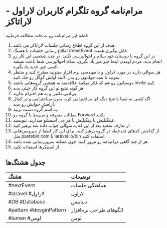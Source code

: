 # مرام‌نامه گروه تلگرام کاربران لاراول - لاراتاکز 

لطفا این مرام‌نامه رو به دقت مطالعه فرمایید:

1. هدف از این گروه اطلاع رسانی جلسات لاراتاکز می باشد.
2. اطلاع رسانی جلسات با هشتگ #nextEvent قابل پیگیری هست. 
3. در این گروه با دوستان خود سلام و احوالپرسی نکنید. در چت شخصی این کار رو انجام بدید. مردم اومدن اینجا چیز میز یاد بگیرن، سلام احوالپرسی شما باعث نمیشه کسی چیز جدید یاد بگیره.
4. هر سوالی دارید در مورد لاراول و یا مهندسی نرم افزار میتونید مطرح کنید و منتظر بمونید تا بقیه جوابتون رو بدن. البته اولش گوگل رو چک کنید.
5. دوستاتون رو هم که فکر میکنید علاقه‌مند به همچین گروه‌هایی باشند invite کنید.
6. هر گونه تبلیع تو این گروه کار خیلی بدیه.
7. بی‌ادبی نکنین و به هم احترام بذارید.
8. اگه کسی به شما یا شخ دیگه ای بی‌احترامی کرد، بدون بی‌احترامی و در کمال آرامش جوابش رو بدید.
9. به اسم گروه دست نزنید.
10. مطالب متفرقه و بی‌ربط با گروه رو Forward نکنید.
11. فینگیلیش یا پینگیلیش یا هر چی اسمشو میذارید، ننویسید.
12. از تعارف تمجید بعد از این که یه سوالی جواب داده شد پرهیز کنید 
13. از گذاشتن کدهای چند‌خطه در گروه پرهیز کنید. برای  این کار لطفا از سرویس‌هایی مثل pastebin.com یا laravel.io/bin استفاده کنید.
14. هر از چند گاهی مرام‌نامه رو مرور کنید، چون ممکنه به‌روزرسانی شده باشه.
14. از استیکرها استفاده نکنید

## جدول هشتگ‌ها
هشتگ  |   توضیحات
:---|:---
‏#nextEvent | هماهنگی جلسات
‏#laravel #لاراول | لاراول
‏#DB #Database | دیتابیس
‏#pattern  #desginPattern | الگوهای طراحی نرم‌افزار
#lumen #لومن | لومن
